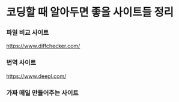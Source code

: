 # 코딩할 때 알아두면 좋을 사이트들 정리

### 파일 비교 사이트

https://www.diffchecker.com/

### 번역 사이트

https://www.deepl.com/

### 가짜 메일 만들어주는 사이트

